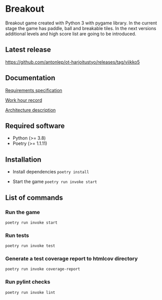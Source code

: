 # Breakout

Breakout game created with Python 3 with pygame library. In the current stage the game has paddle, ball and breakable tiles. In the next versions additional levels and high score list are going to be introduced.

## Latest release

https://github.com/antonlep/ot-harjoitustyo/releases/tag/viikko5

## Documentation
[Requirements specification](https://github.com/antonlep/ot-harjoitustyo/blob/master/dokumentaatio/requirements_specification.md)

[Work hour record](https://github.com/antonlep/ot-harjoitustyo/blob/master/dokumentaatio/work_hours.md)

[Architecture description](https://github.com/antonlep/ot-harjoitustyo/blob/master/dokumentaatio/arkkitehtuuri.md)

## Required software

- Python (>= 3.8)
- Poetry (>= 1.1.11)

## Installation

- Install dependencies `poetry install`

- Start the game `poetry run invoke start`

## List of commands

### Run the game

`poetry run invoke start`

### Run tests

`poetry run invoke test`

### Generate a test coverage report to htmlcov directory

`poetry run invoke coverage-report`

### Run pylint checks

`poetry run invoke lint`
